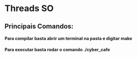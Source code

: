 
# Threads SO 




## Principais Comandos:

#### Para compilar basta abrir um terminal na pasta e digitar make
#### Para executar basta rodar o comando ./cyber_cafe
